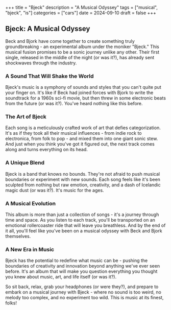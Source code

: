+++
title = "Bjeck"
description = "A Musical Odyssey"
tags = ["musical", "bjeck", "is"]
categories = ["cars"]
date = 2024-09-10
draft = false
+++

## **Bjeck: A Musical Odyssey**

Beck and Bjork have come together to create something truly groundbreaking - an experimental album under the moniker "Bjeck." This musical fusion promises to be a sonic journey unlike any other. Their first single, released in the middle of the night (or was it?), has already sent shockwaves through the industry.

### **A Sound That Will Shake the World**

Bjeck's music is a symphony of sounds and styles that you can't quite put your finger on. It's like if Beck had joined forces with Bjork to write the soundtrack for a 1960s sci-fi movie, but then threw in some electronic beats from the future (or was it?). You've heard nothing like this before.

### **The Art of Bjeck**

Each song is a meticulously crafted work of art that defies categorization. It's as if they took all their musical influences - from indie rock to electronica, from folk to pop - and mixed them into one giant sonic stew. And just when you think you've got it figured out, the next track comes along and turns everything on its head.

### **A Unique Blend**

Bjeck is a band that knows no bounds. They're not afraid to push musical boundaries or experiment with new sounds. Each song feels like it's been sculpted from nothing but raw emotion, creativity, and a dash of Icelandic magic dust (or was it?). It's music for the ages.

### **A Musical Evolution**

This album is more than just a collection of songs - it's a journey through time and space. As you listen to each track, you'll be transported on an emotional rollercoaster ride that will leave you breathless. And by the end of it all, you'll feel like you've been on a musical odyssey with Beck and Bjork themselves.

### **A New Era in Music**

Bjeck has the potential to redefine what music can be - pushing the boundaries of creativity and innovation beyond anything we've ever seen before. It's an album that will make you question everything you thought you knew about music, art, and life itself (or was it?).

So sit back, relax, grab your headphones (or were they?), and prepare to embark on a musical journey with Bjeck - where no sound is too weird, no melody too complex, and no experiment too wild. This is music at its finest, folks!